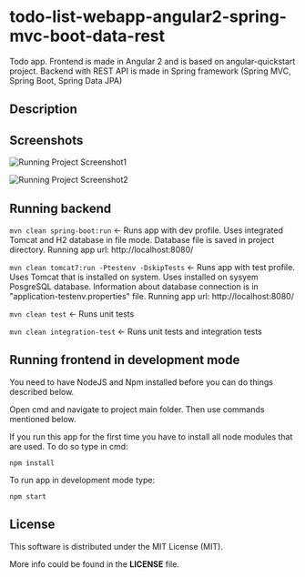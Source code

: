 # todo-list-webapp-angular2-spring-mvc-boot-data-rest
Todo app. Frontend is made in Angular 2 and is based on angular-quickstart project. Backend with REST API is made in Spring framework (Spring MVC, Spring Boot, Spring Data JPA)

## Description

## Screenshots

![Running Project Screenshot1](https://raw.githubusercontent.com/lukedd3/todo-list-webapp-angular2-spring-mvc-boot-data-rest/master/readme-assets/screenshot1.png)

![Running Project Screenshot2](https://raw.githubusercontent.com/lukedd3/todo-list-webapp-angular2-spring-mvc-boot-data-rest/master/readme-assets/screenshot2.png)

## Running backend

`mvn clean spring-boot:run` <- Runs app with dev profile. Uses integrated Tomcat and H2 database in file mode. Database file is saved in project directory. Running app url: http://localhost:8080/

`mvn clean tomcat7:run -Ptestenv -DskipTests` <- Runs app with test profile. Uses Tomcat that is installed on system. Uses installed on sysyem PosgreSQL database. Information about database connection is in "application-testenv.properties" file. Running app url: http://localhost:8080/

`mvn clean test` <- Runs unit tests

`mvn clean integration-test` <- Runs unit tests and integration tests


## Running frontend in development mode

You need to have NodeJS and Npm installed before you can do things described below.

Open cmd and navigate to project main folder. Then use commands mentioned below.

If you run this app for the first time you have to install all node modules that are used. To do so type in cmd:
```
npm install
```

To run app in development mode type:
```
npm start
```

## License

This software is distributed under the MIT License (MIT).

More info could be found in the **LICENSE** file.

